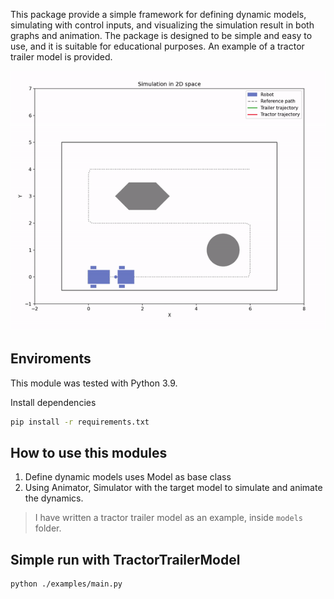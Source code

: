 
This package provide a simple framework for defining dynamic models, simulating with control inputs, and visualizing the simulation result in both graphs and animation. The package is designed to be simple and easy to use, and it is suitable for educational purposes. An example of a tractor trailer model is provided.

![hardware configuration](images/tractor_trailer_demo.gif)

## Enviroments
This module was tested with Python 3.9.

Install dependencies

```bash
pip install -r requirements.txt

```
## How to use this modules
1. Define dynamic models uses Model as base class
2. Using Animator, Simulator with the target model to simulate and animate the dynamics.

> I have written a tractor trailer model as an example, inside `models` folder.

## Simple run with TractorTrailerModel

```bash
python ./examples/main.py
```

